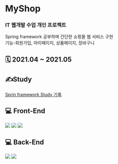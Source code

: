 # MyShop
### IT 웹개발 수업 개인 프로젝트
Spring framework 공부하며 간단한 쇼핑몰 웹 서비스 구현<br>
기능-회원가입, 마이페이지, 상품페이지, 장바구니

## 🗓️ 2021.04 ~ 2021.05

## ✍️Study
[Sprin framework Study 기록](https://auddus16.tistory.com/category/%EC%9B%B9%20%EA%B0%9C%EB%B0%9C/Spring%20Framework)

## 💻 Front-End
<img src="https://img.shields.io/badge/HTML5-E34F26?style=flat&logo=HTML5&logoColor=white"/> <img src="https://img.shields.io/badge/CSS-1572B6?style=flat&logo=CSS3&logoColor=white"/> <img src="https://img.shields.io/badge/JavaScript-F7DF1E?style=flat&logo=JavaScript&logoColor=white"/>
## 💻 Back-End 
<img src="https://img.shields.io/badge/Spring-6DB33F?style=flat&logo=Spring&logoColor=white"/> <img src="https://img.shields.io/badge/Apache-D22128?style=flat&logo=Apache&logoColor=white"/>



